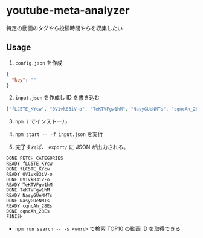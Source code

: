 # youtube-meta-analyzer

特定の動画のタグやら投稿時間やらを収集したい

## Usage

1. `config.json` を作成

```json
{
  "key": ""
}
```

2. `input.json` を作成し ID を書き込む

```json
["fLC5TE_KYcw", "0V1vk83iV-o", "TeKTVFgw1hM", "NasyGUeNMTs", "cqncAh_28Es"]
```

3. `npm i` でインストール

4. `npm start -- -f input.json` を実行

5. 完了すれば、 `export/` に JSON が出力される。

```
DONE FETCH CATEGORIES
READY fLC5TE_KYcw
DONE fLC5TE_KYcw
READY 0V1vk83iV-o
DONE 0V1vk83iV-o
READY TeKTVFgw1hM
DONE TeKTVFgw1hM
READY NasyGUeNMTs
DONE NasyGUeNMTs
READY cqncAh_28Es
DONE cqncAh_28Es
FINISH
```

- `npm run search -- -s <word>` で検索 TOP10 の動画 ID を取得できる
